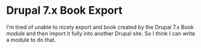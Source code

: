 
Drupal 7.x Book Export
======================

I'm tired of unable to nicely export and book created by the Drupal 7.x Book module and then import it fully into another Drupal site.  So I think I can write a module to do that.
